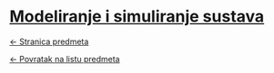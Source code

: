 # [Modeliranje i simuliranje sustava](https://www.github.com/studosi-fer/MSS)
[<- Stranica predmeta](https://www.fer.unizg.hr/predmet/mss)

[<- Povratak na listu predmeta](https://www.github.com/studosi/FER)